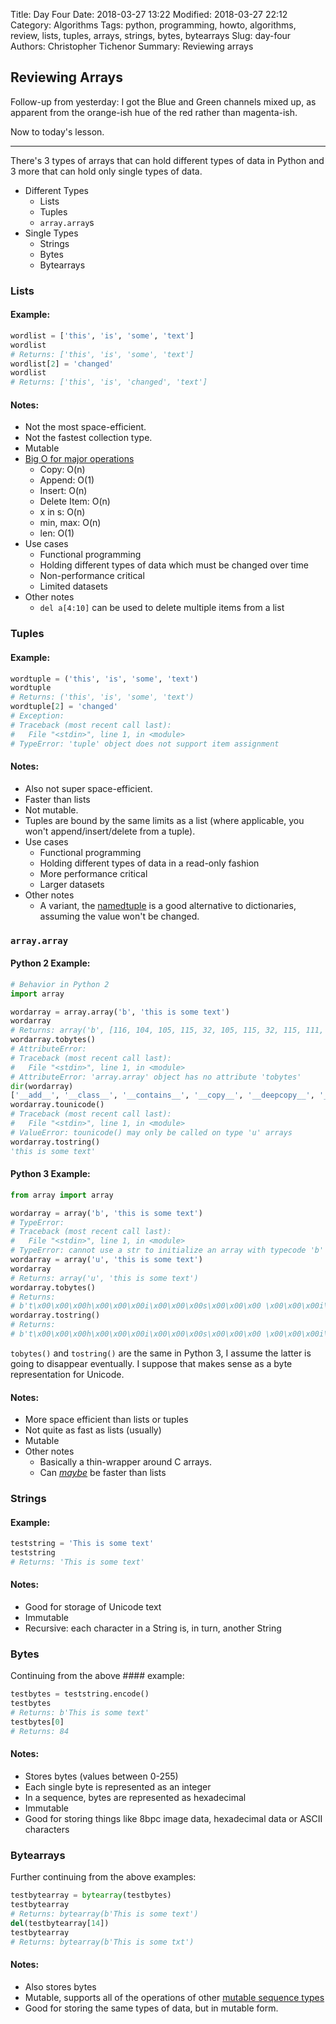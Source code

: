 Title: Day Four
Date: 2018-03-27 13:22
Modified: 2018-03-27 22:12
Category: Algorithms
Tags: python, programming, howto, algorithms, review, lists, tuples, arrays, strings, bytes, bytearrays
Slug: day-four
Authors: Christopher Tichenor
Summary: Reviewing arrays

## Reviewing Arrays

Follow-up from yesterday: I got the Blue and Green channels mixed up, as apparent from the orange-ish hue of the red rather than magenta-ish.

Now to today's lesson. 

---

There's 3 types of arrays that can hold different types of data in Python and 3 more that can hold only single types of data.

*   Different Types
    -   Lists
    -   Tuples
    -   `array.array`s
*   Single Types
    -   Strings
    -   Bytes
    -   Bytearrays

### Lists

#### Example:

```python
wordlist = ['this', 'is', 'some', 'text']
wordlist
# Returns: ['this', 'is', 'some', 'text']
wordlist[2] = 'changed'
wordlist
# Returns: ['this', 'is', 'changed', 'text']
```

#### Notes:

*   Not the most space-efficient.
*   Not the fastest collection type.
*   Mutable
*   [Big O for major operations](https://wiki.python.org/moin/TimeComplexity)
    -   Copy: O(n)
    -   Append: O(1)
    -   Insert: O(n)
    -   Delete Item: O(n)
    -   x in s: O(n)
    -   min, max: O(n)
    -   len: O(1)
*   Use cases
    -   Functional programming
    -   Holding different types of data which must be changed over time
    -   Non-performance critical
    -   Limited datasets
*   Other notes
    -   `del a[4:10]` can be used to delete multiple items from a list

### Tuples

#### Example:

```python
wordtuple = ('this', 'is', 'some', 'text')
wordtuple
# Returns: ('this', 'is', 'some', 'text')
wordtuple[2] = 'changed'
# Exception:
# Traceback (most recent call last):
#   File "<stdin>", line 1, in <module>
# TypeError: 'tuple' object does not support item assignment
```

#### Notes:

*   Also not super space-efficient.
*   Faster than lists
*   Not mutable.
*   Tuples are bound by the same limits as a list (where applicable, you won't append/insert/delete from a tuple).
*   Use cases
    -   Functional programming
    -   Holding different types of data in a read-only fashion
    -   More performance critical
    -   Larger datasets
*   Other notes
    -   A variant, the [namedtuple](https://pymotw.com/2/collections/namedtuple.html) is a good alternative to dictionaries, assuming the value won't be changed.

### `array.array`

#### Python 2 Example:

```python
# Behavior in Python 2
import array

wordarray = array.array('b', 'this is some text')
wordarray
# Returns: array('b', [116, 104, 105, 115, 32, 105, 115, 32, 115, 111, 109, 101, 32, 116, 101, 120, 116])
wordarray.tobytes()
# AttributeError:
# Traceback (most recent call last):
#   File "<stdin>", line 1, in <module>
# AttributeError: 'array.array' object has no attribute 'tobytes'
dir(wordarray)
['__add__', '__class__', '__contains__', '__copy__', '__deepcopy__', '__delattr__', '__delitem__', '__delslice__', '__doc__', '__eq__', '__format__', '__ge__', '__getattribute__', '__getitem__', '__getslice__', '__gt__', '__hash__', '__iadd__', '__imul__', '__init__', '__iter__', '__le__', '__len__', '__lt__', '__mul__', '__ne__', '__new__', '__reduce__', '__reduce_ex__', '__repr__', '__rmul__', '__setattr__', '__setitem__', '__setslice__', '__sizeof__', '__str__', '__subclasshook__', 'append', 'buffer_info', 'byteswap', 'count', 'extend', 'fromfile', 'fromlist', 'fromstring', 'fromunicode', 'index', 'insert', 'itemsize', 'pop', 'read', 'remove', 'reverse', 'tofile', 'tolist', 'tostring', 'tounicode', 'typecode', 'write']
wordarray.tounicode()
# Traceback (most recent call last):
#   File "<stdin>", line 1, in <module>
# ValueError: tounicode() may only be called on type 'u' arrays
wordarray.tostring()
'this is some text'
```

#### Python 3 Example:

```python
from array import array

wordarray = array('b', 'this is some text')
# TypeError:
# Traceback (most recent call last):
#   File "<stdin>", line 1, in <module>
# TypeError: cannot use a str to initialize an array with typecode 'b'
wordarray = array('u', 'this is some text')
wordarray
# Returns: array('u', 'this is some text')
wordarray.tobytes()
# Returns: 
# b't\x00\x00\x00h\x00\x00\x00i\x00\x00\x00s\x00\x00\x00 \x00\x00\x00i\x00\x00\x00s\x00\x00\x00 \x00\x00\x00s\x00\x00\x00o\x00\x00\x00m\x00\x00\x00e\x00\x00\x00 \x00\x00\x00t\x00\x00\x00e\x00\x00\x00x\x00\x00\x00t\x00\x00\x00'
wordarray.tostring()
# Returns: 
# b't\x00\x00\x00h\x00\x00\x00i\x00\x00\x00s\x00\x00\x00 \x00\x00\x00i\x00\x00\x00s\x00\x00\x00 \x00\x00\x00s\x00\x00\x00o\x00\x00\x00m\x00\x00\x00e\x00\x00\x00 \x00\x00\x00t\x00\x00\x00e\x00\x00\x00x\x00\x00\x00t\x00\x00\x00'
```

`tobytes()` and `tostring()` are the same in Python 3, I assume the latter is going to disappear eventually. I suppose that makes sense as a byte representation for Unicode.

#### Notes:

*   More space efficient than lists or tuples
*   Not quite as fast as lists (usually)
*   Mutable
*   Other notes
    -   Basically a thin-wrapper around C arrays.
    -   Can [_maybe_](https://www.python.org/doc/essays/list2str/) be faster than lists

### Strings

#### Example:

```python
teststring = 'This is some text'
teststring
# Returns: 'This is some text'
```

#### Notes:

*   Good for storage of Unicode text
*   Immutable
*   Recursive: each character in a String is, in turn, another String

### Bytes

Continuing from the above #### example:

```python
testbytes = teststring.encode()
testbytes
# Returns: b'This is some text'
testbytes[0]
# Returns: 84
```

#### Notes:

*   Stores bytes (values between 0-255)
*   Each single byte is represented as an integer
*   In a sequence, bytes are represented as hexadecimal
*   Immutable
*   Good for storing things like 8bpc image data, hexadecimal data or ASCII characters

### Bytearrays

Further continuing from the above examples:

```python
testbytearray = bytearray(testbytes)
testbytearray
# Returns: bytearray(b'This is some text')
del(testbytearray[14])
testbytearray
# Returns: bytearray(b'This is some txt')
```

#### Notes:

*   Also stores bytes
*   Mutable, supports all of the operations of other [mutable sequence types](https://docs.python.org/3.1/library/stdtypes.html#typesseq-mutable)
*   Good for storing the same types of data, but in mutable form.